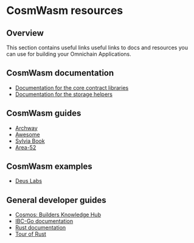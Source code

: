 ﻿---
sidebar_position: 5
---

# CosmWasm resources

## Overview

This section contains useful links useful links to docs and resources you can use for building your Omnichain Applications.

## CosmWasm documentation

- [Documentation for the core contract libraries](https://docs.rs/cosmwasm-std/latest/cosmwasm_std/index.html)
- [Documentation for the storage helpers](https://docs.rs/cosmwasm-storage/latest/cosmwasm_storage/index.html)

## CosmWasm guides

- [Archway](https://docs.archway.io/developers/cosmwasm-documentation/introduction)
- [Awesome](https://github.com/CosmWasm/awesome-cosmwasm)
- [Sylvia Book](https://cosmwasm.github.io/sylvia-book/basics/create-project.html)
- [Area-52](https://area-52.io/)

## CosmWasm examples

- [Deus Labs](https://github.com/deus-labs/cw-contracts)

## General developer guides

- [Cosmos: Builders Knowledge Hub](https://hub.join.builders)
- [IBC-Go documentation](https://ibc.cosmos.network/main)
- [Rust documentation](https://doc.rust-lang.org/book/)
- [Tour of Rust](https://tourofrust.com)
